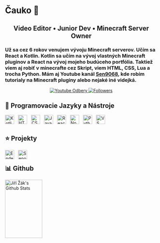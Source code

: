 # Čauko 👋

<h2 align="center">Video Editor • Junior Dev • Minecraft Server Owner</h2>

<h3>Už sa cez 6 rokov venujem vývoju Minecraft serverov. Učím sa React a Kotlin. 
Kotlin sa učím na vývoj vlastných Minecraft pluginov a React na vývoj mojeho budúceho
portfólia. Taktiež viem aj robiť v minecrafte cez Skript, viem HTML, CSS, Lua a trocha Python.
Mám aj Youtube kanál <a href="https://www.youtube.com/c/Sen9068" target="_blank">Sen9068</a>, kde robím tutorialy na Minecraft pluginy alebo nejaké iné videjká.</h3>

<p align="center">
  <a href="https://www.youtube.com/@Sen9068YT">
    <img alt="Youtube Odbery" title="Daj odber!" 
         src="https://custom-icon-badges.demolab.com/youtube/channel/subscribers/UC2WHjPDvbE6032nB17GZcfg?color=32E05D44&label=SUBSCRIBE&logo=video&logoColor=white&style=for-the-badge&labelColor=CE4630"/>
  </a>
  <a href="https://github.com/Sen9068?tab=followers">
    <img alt="Followers" title="Follow me on Github" 
         src="https://custom-icon-badges.demolab.com/github/followers/ForrestKnight?color=236ad3&labelColor=1155ba&style=for-the-badge&logo=person-add&label=Follow&logoColor=white"/>
  </a>
</p>

## 🚀 Programovacie Jazyky a Nástroje

<img align="left" alt="Kotlin" width="30px" style="padding-right:10px;" src="https://cdn.jsdelivr.net/gh/devicons/devicon@latest/icons/kotlin/kotlin-original.svg"/>
<img align="left" alt="HTML5" width="30px" style="padding-right:10px;" src="https://cdn.jsdelivr.net/gh/devicons/devicon/icons/html5/html5-plain.svg"/>
<img align="left" alt="CSS3" width="30px" style="padding-right:10px;" src="https://cdn.jsdelivr.net/gh/devicons/devicon/icons/css3/css3-plain.svg"/>
<img align="left" alt="JavaScript" width="30px" style="padding-right:10px;" src="https://cdn.jsdelivr.net/gh/devicons/devicon/icons/javascript/javascript-plain.svg"/>
<img align="left" alt="React" width="30px" style="padding-right:10px;" src="https://cdn.jsdelivr.net/gh/devicons/devicon/icons/react/react-original.svg"/>
<img align="left" alt="Node.js" width="30px" style="padding-right:10px;" src="https://cdn.jsdelivr.net/gh/devicons/devicon/icons/nodejs/nodejs-original.svg"/>
<img align="left" alt="Python" width="30px" style="padding-right:10px;" src="https://cdn.jsdelivr.net/gh/devicons/devicon/icons/python/python-original.svg"/>
<img align="left" alt="VS Code" width="30px" style="padding-right:10px;" src="https://cdn.jsdelivr.net/gh/devicons/devicon@latest/icons/vscode/vscode-original.svg"/>

<br />

<br />

## ⭐ Projekty

<img align="left" alt="Enderix" width="30px" style="padding-right:10px;" src="https://i.imgur.com/Li79mec.png"/>
<img align="left" alt="Senové Lázne" width="30px" style="padding-right:10px;" src="https://i.imgur.com/MvkCnve.png"/>
<br />
 
## 📊 Github

<a href="https://github.com/askarax200">
    <img alt="Jiří Žák's Github Stats" src="https://denvercoder1-github-readme-stats.vercel.app/api?username=Sen9068&show_icons=true&count_private=true&theme=react&border_color=8D17DC&bg_color=0c0014&title_color=8D17DC&icon_color=8D17DC" height="192px" width="49.5%"/>
</a>
